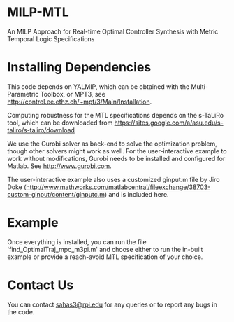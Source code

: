 # MILP-MTL
An MILP Approach for Real-time Optimal Controller Synthesis with Metric Temporal Logic Specifications

# Installing Dependencies

This code depends on YALMIP, which can be obtained with the Multi-Parametric Toolbox, or MPT3, 
see http://control.ee.ethz.ch/~mpt/3/Main/Installation.

Computing robustness for the MTL specifications depends on the s-TaLiRo tool, which can be downloaded from
https://sites.google.com/a/asu.edu/s-taliro/s-taliro/download

We use the Gurobi solver as back-end to solve the optimization problem, though other solvers might work as well. 
For the user-interactive example to work without modifications, Gurobi needs to be installed and configured for Matlab. 
See http://www.gurobi.com.

The user-interactive example also uses a customized ginput.m file by Jiro Doke (http://www.mathworks.com/matlabcentral/fileexchange/38703-custom-ginput/content/ginputc.m) and is included here.

# Example

Once everything is installed, you can run the file 'find_OptimalTraj_mpc_m3pi.m' and choose either to run the in-built 
example or provide a reach-avoid MTL specification of your choice.

# Contact Us

You can contact sahas3@rpi.edu for any queries or to report any bugs in the code.
